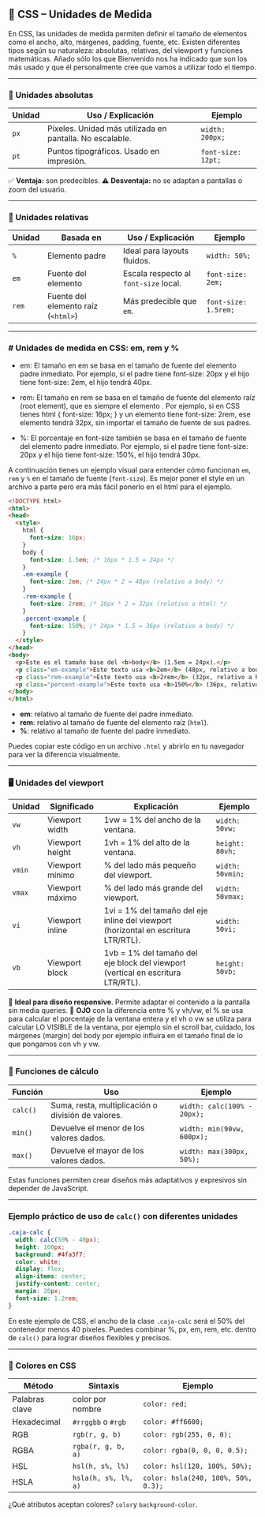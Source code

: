 ## 🎯 CSS – Unidades de Medida

En CSS, las unidades de medida permiten definir el tamaño de elementos como el ancho, alto, márgenes, padding, fuente, etc. Existen diferentes tipos según su naturaleza: absolutas, relativas, del viewport y funciones matemáticas. Añado sólo los que Bienvenido nos ha indicado que son los más usado y que él personalmente cree que vamos a utilizar todo el tiempo.

---

### 📏 Unidades absolutas

| Unidad           | Uso / Explicación                                            | Ejemplo            |
| ---------------- | ------------------------------------------------------------ | ------------------ |
| `px`             | Píxeles. Unidad más utilizada en pantalla. No escalable.     | `width: 200px;`    |
| `pt`             | Puntos tipográficos. Usado en impresión.                     | `font-size: 12pt;` |

✅ **Ventaja:** son predecibles.
⚠️ **Desventaja:** no se adaptan a pantallas o zoom del usuario.

---

### 📐 Unidades relativas

| Unidad | Basada en                           | Uso / Explicación                     | Ejemplo              |
| ------ | ----------------------------------- | ------------------------------------- | -------------------- |
| `%`    | Elemento padre                      | Ideal para layouts fluidos.           | `width: 50%;`        |
| `em`   | Fuente del elemento                 | Escala respecto al `font-size` local. | `font-size: 2em;`    |
| `rem`  | Fuente del elemento raíz (`<html>`) | Más predecible que `em`.              | `font-size: 1.5rem;` |

---

### # Unidades de medida en CSS: em, rem y %
- em: 
El tamaño en em se basa en el tamaño de fuente del elemento padre inmediato. Por ejemplo, si el padre tiene font-size: 20px y el hijo tiene font-size: 2em, el hijo tendrá 40px.

- rem: 
El tamaño en rem se basa en el tamaño de fuente del elemento raíz (root element), que es siempre el elemento <html>. Por ejemplo, si en CSS tienes html { font-size: 16px; } y un elemento tiene font-size: 2rem, ese elemento tendrá 32px, sin importar el tamaño de fuente de sus padres.

- %: 
El porcentaje en font-size también se basa en el tamaño de fuente del elemento padre inmediato. Por ejemplo, si el padre tiene font-size: 20px y el hijo tiene font-size: 150%, el hijo tendrá 30px.

A continuación tienes un ejemplo visual para entender cómo funcionan `em`, `rem` y `%` en el tamaño de fuente (`font-size`). Es mejor poner el style en un archivo a parte pero era más fácil ponerlo en el html para el ejemplo.

```html
<!DOCTYPE html>
<html>
<head>
  <style>
    html {
      font-size: 16px;
    }
    body {
      font-size: 1.5em; /* 16px * 1.5 = 24px */
    }
    .em-example {
      font-size: 2em; /* 24px * 2 = 48px (relativo a body) */
    }
    .rem-example {
      font-size: 2rem; /* 16px * 2 = 32px (relativo a html) */
    }
    .percent-example {
      font-size: 150%; /* 24px * 1.5 = 36px (relativo a body) */
    }
  </style>
</head>
<body>
  <p>Este es el tamaño base del <b>body</b> (1.5em = 24px).</p>
  <p class="em-example">Este texto usa <b>2em</b> (48px, relativo a body).</p>
  <p class="rem-example">Este texto usa <b>2rem</b> (32px, relativo a html).</p>
  <p class="percent-example">Este texto usa <b>150%</b> (36px, relativo a body).</p>
</body>
</html>
```

- **em**: relativo al tamaño de fuente del padre inmediato.
- **rem**: relativo al tamaño de fuente del elemento raíz (`html`).
- **%**: relativo al tamaño de fuente del padre inmediato.

Puedes copiar este código en un archivo `.html` y abrirlo en tu navegador para ver la diferencia visualmente.

---

### 🖥️ Unidades del viewport

| Unidad | Significado         | Explicación                                                    | Ejemplo            |
| ------ | ------------------- | -------------------------------------------------------------- | ------------------ |
| `vw`   | Viewport width      | 1vw = 1% del ancho de la ventana.                              | `width: 50vw;`     |
| `vh`   | Viewport height     | 1vh = 1% del alto de la ventana.                               | `height: 80vh;`    |
| `vmin` | Viewport mínimo     | % del lado más pequeño del viewport.                           | `width: 50vmin;`   |
| `vmax` | Viewport máximo     | % del lado más grande del viewport.                            | `width: 50vmax;`   |
| `vi`   | Viewport inline     | 1vi = 1% del tamaño del eje inline del viewport (horizontal en escritura LTR/RTL). | `width: 50vi;`     |
| `vb`   | Viewport block      | 1vb = 1% del tamaño del eje block del viewport (vertical en escritura LTR/RTL).     | `height: 50vb;`    |

📌 **Ideal para diseño responsive**. Permite adaptar el contenido a la pantalla sin media queries.
📌 **OJO** con la diferencia entre % y vh/vw, el % se usa para calcular el porcentaje de la ventana entera y el vh o vw se utiliza para calcular LO VISIBLE de la ventana, por ejemplo sin el scroll bar, cuidado, los márgenes (margin) del body por ejemplo influira en el tamaño final de lo que pongamos con vh y vw.

---

### 🧮 Funciones de cálculo

| Función  | Uso                                                | Ejemplo                     |
| -------- | -------------------------------------------------- | --------------------------- |
| `calc()` | Suma, resta, multiplicación o división de valores. | `width: calc(100% - 20px);` |
| `min()`  | Devuelve el menor de los valores dados.            | `width: min(90vw, 600px);`  |
| `max()`  | Devuelve el mayor de los valores dados.            | `width: max(300px, 50%);`   |

Estas funciones permiten crear diseños más adaptativos y expresivos sin depender de JavaScript.

---

### Ejemplo práctico de uso de `calc()` con diferentes unidades

```css
.caja-calc {
  width: calc(50% - 40px);
  height: 100px;
  background: #4fa3f7;
  color: white;
  display: flex;
  align-items: center;
  justify-content: center;
  margin: 20px;
  font-size: 1.2rem;
}
```

En este ejemplo de CSS, el ancho de la clase `.caja-calc` será el 50% del contenedor menos 40 píxeles. Puedes combinar %, px, em, rem, etc. dentro de `calc()` para lograr diseños flexibles y precisos.

---

### 🎨 Colores en CSS

| Método         | Sintaxis             | Ejemplo                             |
| -------------- | -------------------- | ----------------------------------- |
| Palabras clave | color por nombre     | `color: red;`                       |
| Hexadecimal    | `#rrggbb` o `#rgb`   | `color: #ff6600;`                   |
| RGB            | `rgb(r, g, b)`       | `color: rgb(255, 0, 0);`            |
| RGBA           | `rgba(r, g, b, a)`   | `color: rgba(0, 0, 0, 0.5);`        |
| HSL            | `hsl(h, s%, l%)`     | `color: hsl(120, 100%, 50%);`       |
| HSLA           | `hsla(h, s%, l%, a)` | `color: hsla(240, 100%, 50%, 0.3);` |
¿Qué atributos aceptan colores? `color`y `background-color`.

